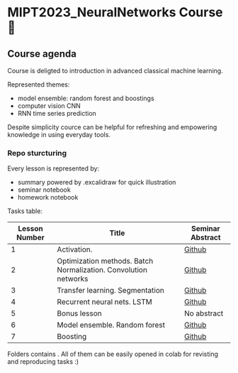 # MIPT2023_NeuralNetworks Course 🌵

## Course agenda

Course is deligted to introduction in advanced classical machine learning.

Represented themes:
- model ensemble: random forest and boostings
- computer vision CNN
- RNN time series prediction

Despite simplicity cource can be helpful for refreshing and empowering knowledge in using everyday tools.

### Repo sturcturing 
Every lesson is represented by:
- summary powered by .excalidraw for quick illustration  
- seminar notebook
- homework notebook

Tasks table:


| Lesson Number | Title | Seminar Abstract |
|---------------|-------|----------|
| 1 | Activation.  |[Github](lesson1/sem1.md) | 
| 2 | Optimization methods. Batch Normalization. Convolution networks | [Github](lesson2/sem2.md) |
| 3 | Transfer learning. Segmentation | [Github](lesson3/sem3.md) |
| 4 | Recurrent neural nets. LSTM | [Github](lesson4/sem4.md) |
| 5 | Bonus lesson | No abstract |
| 6 | Model ensemble. Random forest | [Github](lesson6/sem6.md) |
| 7 | Boosting | [Github](lesson7/sem7.md) |



Folders contains . All of them can be easily opened in colab for revisting and reproducing tasks :)